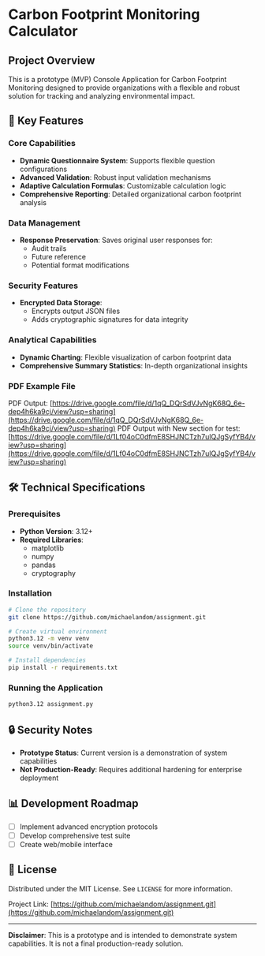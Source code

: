 # Carbon Footprint Monitoring Calculator

## Project Overview

This is a prototype (MVP) Console Application for Carbon Footprint Monitoring designed to provide organizations with a flexible and robust solution for tracking and analyzing environmental impact.

## 🚀 Key Features

### Core Capabilities
- **Dynamic Questionnaire System**: Supports flexible question configurations
- **Advanced Validation**: Robust input validation mechanisms
- **Adaptive Calculation Formulas**: Customizable calculation logic
- **Comprehensive Reporting**: Detailed organizational carbon footprint analysis

### Data Management
- **Response Preservation**: Saves original user responses for:
  - Audit trails
  - Future reference
  - Potential format modifications

### Security Features
- **Encrypted Data Storage**: 
  - Encrypts output JSON files
  - Adds cryptographic signatures for data integrity

### Analytical Capabilities
- **Dynamic Charting**: Flexible visualization of carbon footprint data
- **Comprehensive Summary Statistics**: In-depth organizational insights

### PDF Example File
PDF Output: [https://drive.google.com/file/d/1qQ_DQrSdVJvNgK68Q_6e-dep4h6ka9cj/view?usp=sharing](https://drive.google.com/file/d/1qQ_DQrSdVJvNgK68Q_6e-dep4h6ka9cj/view?usp=sharing)
PDF Output with New section for test:[https://drive.google.com/file/d/1Lf04oC0dfmE8SHJNCTzh7ulQJgSyfYB4/view?usp=sharing](https://drive.google.com/file/d/1Lf04oC0dfmE8SHJNCTzh7ulQJgSyfYB4/view?usp=sharing)

## 🛠 Technical Specifications
### Prerequisites
- **Python Version**: 3.12+
- **Required Libraries**:
  - matplotlib
  - numpy
  - pandas
  - cryptography

### Installation

```bash
# Clone the repository
git clone https://github.com/michaelandom/assignment.git

# Create virtual environment
python3.12 -m venv venv
source venv/bin/activate

# Install dependencies
pip install -r requirements.txt
```

### Running the Application

```bash
python3.12 assignment.py
```

## 🔒 Security Notes
- **Prototype Status**: Current version is a demonstration of system capabilities
- **Not Production-Ready**: Requires additional hardening for enterprise deployment

## 📊 Development Roadmap
- [ ] Implement advanced encryption protocols
- [ ] Develop comprehensive test suite
- [ ] Create web/mobile interface

## 📝 License
Distributed under the MIT License. See `LICENSE` for more information.


Project Link: [https://github.com/michaelandom/assignment.git](https://github.com/michaelandom/assignment.git)

---

**Disclaimer**: This is a prototype and is intended to demonstrate system capabilities. It is not a final production-ready solution.
